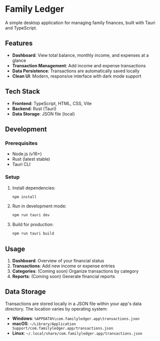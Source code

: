 # Family Ledger

A simple desktop application for managing family finances, built with Tauri and TypeScript.

## Features

- **Dashboard**: View total balance, monthly income, and expenses at a glance
- **Transaction Management**: Add income and expense transactions
- **Data Persistence**: Transactions are automatically saved locally
- **Clean UI**: Modern, responsive interface with dark mode support

## Tech Stack

- **Frontend**: TypeScript, HTML, CSS, Vite
- **Backend**: Rust (Tauri)
- **Data Storage**: JSON file (local)

## Development

### Prerequisites

- Node.js (v16+)
- Rust (latest stable)
- Tauri CLI

### Setup

1. Install dependencies:
   ```bash
   npm install
   ```

2. Run in development mode:
   ```bash
   npm run tauri dev
   ```

3. Build for production:
   ```bash
   npm run tauri build
   ```

## Usage

1. **Dashboard**: Overview of your financial status
2. **Transactions**: Add new income or expense entries
3. **Categories**: (Coming soon) Organize transactions by category
4. **Reports**: (Coming soon) Generate financial reports

## Data Storage

Transactions are stored locally in a JSON file within your app's data directory. The location varies by operating system:

- **Windows**: `%APPDATA%\com.familyledger.app\transactions.json`
- **macOS**: `~/Library/Application Support/com.familyledger.app/transactions.json`
- **Linux**: `~/.local/share/com.familyledger.app/transactions.json`